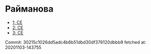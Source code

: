 # Райманова
- [1: CE](1.md)
- [2: CE](2.md)
- [3: CE](3.md)

Commit: 30215c1026dd5adc4b6b51dbd30df376120dbbb9
 fetched at: 20201103-143755
